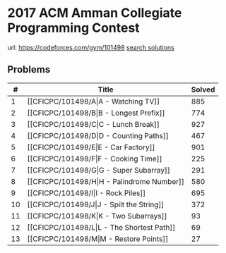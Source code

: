 # 2017 ACM Amman Collegiate Programming Contest

url: https://codeforces.com/gym/101498
[search solutions](https://www.google.com/search?q=Solution+OR+題解+2017+ACM+Amman+Collegiate+Programming+Contest)

## Problems

| # | Title | Solved |
| --- | --- | --- |
|1|[[CFICPC/101498/A\|A - Watching TV]]|885|
|2|[[CFICPC/101498/B\|B - Longest Prefix]]|774|
|3|[[CFICPC/101498/C\|C - Lunch Break]]|927|
|4|[[CFICPC/101498/D\|D - Counting Paths]]|467|
|5|[[CFICPC/101498/E\|E - Car Factory]]|901|
|6|[[CFICPC/101498/F\|F - Cooking Time]]|225|
|7|[[CFICPC/101498/G\|G - Super Subarray]]|291|
|8|[[CFICPC/101498/H\|H - Palindrome Number]]|580|
|9|[[CFICPC/101498/I\|I - Rock Piles]]|695|
|10|[[CFICPC/101498/J\|J - Spilt the String]]|372|
|11|[[CFICPC/101498/K\|K - Two Subarrays]]|93|
|12|[[CFICPC/101498/L\|L - The Shortest Path]]|69|
|13|[[CFICPC/101498/M\|M - Restore Points]]|27|
